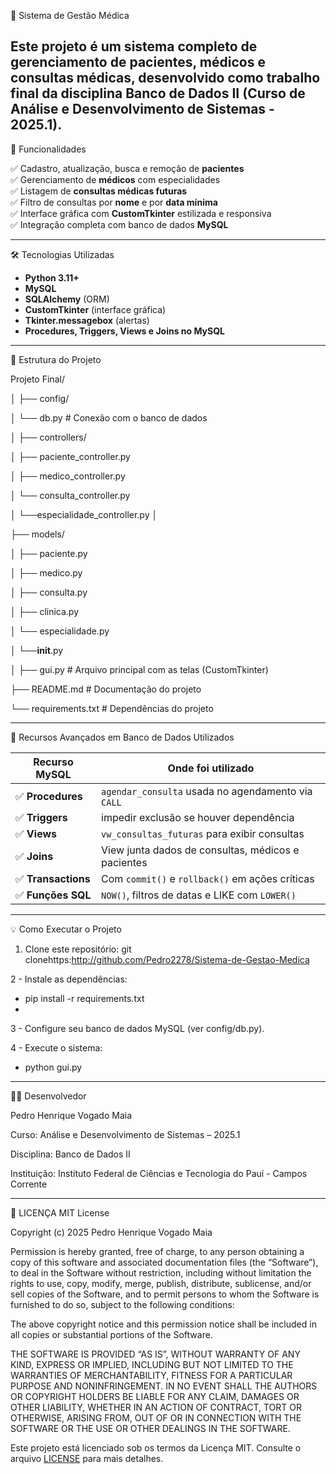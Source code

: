 🏥 Sistema de Gestão Médica

Este projeto é um sistema completo de gerenciamento de pacientes, médicos e consultas médicas, desenvolvido como trabalho final da disciplina **Banco de Dados II** (Curso de Análise e Desenvolvimento de Sistemas - 2025.1).
---

📌 Funcionalidades

✅ Cadastro, atualização, busca e remoção de **pacientes**  
✅ Gerenciamento de **médicos** com especialidades  
✅ Listagem de **consultas médicas futuras**  
✅ Filtro de consultas por **nome** e por **data mínima**  
✅ Interface gráfica com **CustomTkinter** estilizada e responsiva  
✅ Integração completa com banco de dados **MySQL**

---


🛠️ Tecnologias Utilizadas

- **Python 3.11+**
- **MySQL**
- **SQLAlchemy** (ORM)
- **CustomTkinter** (interface gráfica)
- **Tkinter.messagebox** (alertas)
- **Procedures, Triggers, Views e Joins no MySQL**

---


💾 Estrutura do Projeto

Projeto Final/

│
├── config/

│ └── db.py # Conexão com o banco de dados

│
├── controllers/

│ ├── paciente_controller.py

│ ├── medico_controller.py

│ └── consulta_controller.py

│ └──especialidade_controller.py
│

├── models/

│ ├── paciente.py

│ ├── medico.py

│ ├── consulta.py

│ ├── clinica.py

│ └── especialidade.py

│ └──__init__.py

│
├── gui.py # Arquivo principal com as telas (CustomTkinter)

├── README.md # Documentação do projeto

└── requirements.txt # Dependências do projeto

---

🧠 Recursos Avançados em Banco de Dados Utilizados

| Recurso MySQL     | Onde foi utilizado                                 |
|-------------------|-----------------------------------------------------|
| ✅ **Procedures**   | `agendar_consulta` usada no agendamento via `CALL` |
| ✅ **Triggers**     | impedir exclusão se houver dependência         |
| ✅ **Views**        | `vw_consultas_futuras` para exibir consultas       |
| ✅ **Joins**        | View junta dados de consultas, médicos e pacientes |
| ✅ **Transactions** | Com `commit()` e `rollback()` em ações críticas    |
| ✅ **Funções SQL**  | `NOW()`, filtros de datas e LIKE com `LOWER()`     |

---

💡 Como Executar o Projeto

1. Clone este repositório:
git clonehttps:http://github.com/Pedro2278/Sistema-de-Gestao-Medica

2 - Instale as dependências:
- pip install -r requirements.txt
- 
3 - Configure seu banco de dados MySQL (ver config/db.py).
  
4 - Execute o sistema:
- python gui.py

---

👨‍💻 Desenvolvedor

Pedro Henrique Vogado Maia

Curso: Análise e Desenvolvimento de Sistemas – 2025.1

Disciplina: Banco de Dados II

Instituição: Instituto Federal de Ciências e Tecnologia do Pauí - Campos Corrente

---

🧾 LICENÇA
MIT License

Copyright (c) 2025 Pedro Henrique Vogado Maia

Permission is hereby granted, free of charge, to any person obtaining a copy of this software and associated documentation files (the “Software”), to deal in the Software without restriction, including without limitation the rights to use, copy, modify, merge, publish, distribute, sublicense, and/or sell copies of the Software, and to permit persons to whom the Software is furnished to do so, subject to the following conditions:

The above copyright notice and this permission notice shall be included in all copies or substantial portions of the Software.

THE SOFTWARE IS PROVIDED “AS IS”, WITHOUT WARRANTY OF ANY KIND, EXPRESS OR IMPLIED, INCLUDING BUT NOT LIMITED TO THE WARRANTIES OF MERCHANTABILITY, FITNESS FOR A PARTICULAR PURPOSE AND NONINFRINGEMENT. IN NO EVENT SHALL THE AUTHORS OR COPYRIGHT HOLDERS BE LIABLE FOR ANY CLAIM, DAMAGES OR OTHER LIABILITY, WHETHER IN AN ACTION OF CONTRACT, TORT OR OTHERWISE, ARISING FROM, OUT OF OR IN CONNECTION WITH THE SOFTWARE OR THE USE OR OTHER DEALINGS IN THE SOFTWARE.

Este projeto está licenciado sob os termos da Licença MIT. Consulte o arquivo [LICENSE](./LICENSE) para mais detalhes.

